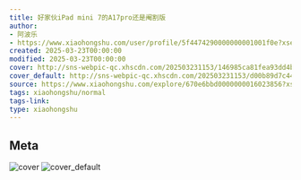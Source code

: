 ```yaml
---
title: 好家伙iPad mini 7的A17pro还是阉割版
author:
- 阿波乐
- https://www.xiaohongshu.com/user/profile/5f4474290000000001001f0e?xsec_token=undefined
created: 2025-03-23T00:00:00
modified: 2025-03-23T00:00:00
cover: http://sns-webpic-qc.xhscdn.com/202503231153/146985ca81fea93dd4b1737c4147b5e0/1040g2sg318vosk3akc705nq4egkg87oe6s0gkkg!nc_n_webp_prv_1
cover_default: http://sns-webpic-qc.xhscdn.com/202503231153/d00b89d7c4456986a7a214a5f4ead474/1040g2sg318vosk3akc705nq4egkg87oe6s0gkkg!nc_n_webp_mw_1
source: https://www.xiaohongshu.com/explore/670e6bbd0000000016023856?xsec_token=ABze4Sfp2U6OoCYjc_LGk4O-nvQC6P-G7sYrDXjVHULFQ=
tags: xiaohongshu/normal
tags-link:
type: xiaohongshu
---
```


## Meta

![cover](http://sns-webpic-qc.xhscdn.com/202503231153/146985ca81fea93dd4b1737c4147b5e0/1040g2sg318vosk3akc705nq4egkg87oe6s0gkkg!nc_n_webp_prv_1)
![cover_default](http://sns-webpic-qc.xhscdn.com/202503231153/d00b89d7c4456986a7a214a5f4ead474/1040g2sg318vosk3akc705nq4egkg87oe6s0gkkg!nc_n_webp_mw_1)
